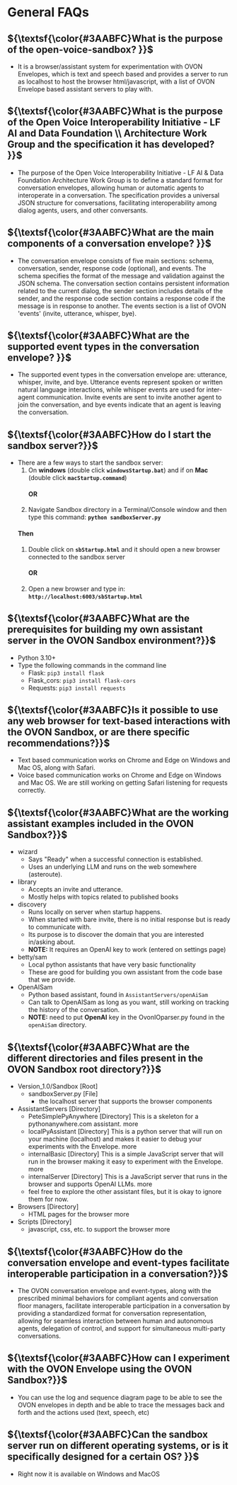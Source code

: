 # General FAQs

## ${\textsf{\color{#3AABFC}What is the purpose of the open-voice-sandbox? }}$
* It is a browser/assistant system for experimentation with OVON Envelopes, which is text and speech based and provides a server to run as localhost to host the browser html/javascript, with a list of OVON Envelope based assistant servers to play with.

## ${\textsf{\color{#3AABFC}What is the purpose of the Open Voice Interoperability Initiative - LF AI and Data Foundation \\ Architecture Work Group and the specification it has developed? }}$
* The purpose of the Open Voice Interoperability Initiative - LF AI & Data Foundation Architecture Work Group is to define a standard format for conversation envelopes, allowing human or automatic agents to interoperate in a conversation. The specification provides a universal JSON structure for conversations, facilitating interoperability among dialog agents, users, and other conversants.

## ${\textsf{\color{#3AABFC}What are the main components of a conversation envelope? }}$
* The conversation envelope consists of five main sections: schema, conversation, sender, response code (optional), and events. The schema specifies the format of the message and validation against the JSON schema. The conversation section contains persistent information related to the current dialog, the sender section includes details of the sender, and the response code section contains a response code if the message is in response to another. The events section is a list of OVON 'events' (invite, utterance, whisper, bye).

## ${\textsf{\color{#3AABFC}What are the supported event types in the conversation envelope? }}$
* The supported event types in the conversation envelope are: utterance, whisper, invite, and bye. Utterance events represent spoken or written natural language interactions, while whisper events are used for inter-agent communication. Invite events are sent to invite another agent to join the conversation, and bye events indicate that an agent is leaving the conversation.

## ${\textsf{\color{#3AABFC}How do I start the sandbox server?}}$
* There are a few ways to start the sandbox server:
    1. On **windows** (double click **`windowsStartup.bat`**) and if on **Mac** (double click **`macStartup.command`**)
        #### OR
    2. Navigate Sandbox directory in a Terminal/Console window and then type this command: **`python sandboxServer.py`**
    #### Then
    1. Double click on **`sbStartup.html`** and it should open a new browser connected to the sandbox server
        #### OR
    2. Open a new browser and type in: **`http://localhost:6003/sbStartup.html`**

## ${\textsf{\color{#3AABFC}What are the prerequisites for building my own assistant server in the OVON Sandbox environment?}}$
* Python 3.10+
* Type the following commands in the command line
    * Flask: `pip3 install flask`
    * Flask_cors: `pip3 install flask-cors`
    * Requests: `pip3 install requests`

## ${\textsf{\color{#3AABFC}Is it possible to use any web browser for text-based interactions with the OVON Sandbox, or are there specific recommendations?}}$
* Text based communication works on Chrome and Edge on Windows and Mac OS, along with Safari.
* Voice based communication works on Chrome and Edge on Windows and Mac OS. We are still working on getting Safari listening for requests correctly.


## ${\textsf{\color{#3AABFC}What are the working assistant examples included in the OVON Sandbox?}}$
* wizard 
    * Says "Ready" when a successful connection is established.
    * Uses an underlying LLM and runs on the web somewhere (asteroute).
* library
    * Accepts an invite and utterance.
    * Mostly helps with topics related to published books
* discovery
    * Runs locally on server when startup happens.
    * When started with bare invite, there is no initial response but is ready to communicate with.
    * Its purpose is to discover the domain that you are interested in/asking about.
    * **NOTE:** It requires an OpenAI key to work (entered on settings page)
* betty/sam 
    * Local python assistants that have very basic functionality
    * These are good for building you own assistant from the code base that we provide. 
* OpenAISam
    * Python based assistant, found in `AssistantServers/openAiSam`
    * Can talk to OpenAISam as long as you want, still working on tracking the history of the conversation.
    * **NOTE:** need to put **OpenAI** key in the OvonIOparser.py found in the `openAiSam` directory.

## ${\textsf{\color{#3AABFC}What are the different directories and files present in the OVON Sandbox root directory?}}$
* Version_1.0/Sandbox [Root]
    * sandboxServer.py [File]
        * the localhost server that supports the browser components
* AssistantServers [Directory]
    * PeteSimplePyAnywhere [Directory] This is a skeleton for a pythonanywhere.com assistant. more
    * localPyAssistant [Directory] This is a python server that will run on your machine (localhost) and makes it easier to debug your experiments with the Envelope. more
    * internalBasic [Directory] This is a simple JavaScript server that will run in the browser making it easy to experiment with the Envelope. more
    * internalServer [Directory] This is a JavaScript server that runs in the browser and supports OpenAI LLMs. more
    * feel free to explore the other assistant files, but it is okay to ignore them for now.
* Browsers [Directory]
    * HTML pages for the browser more
* Scripts [Directory]
    * javascript, css, etc. to support the browser more

## ${\textsf{\color{#3AABFC}How do the conversation envelope and event-types facilitate interoperable participation in a conversation?}}$
* The OVON conversation envelope and event-types, along with the prescribed minimal behaviors for compliant agents and conversation floor managers, facilitate interoperable participation in a conversation by providing a standardized format for conversation representation, allowing for seamless interaction between human and autonomous agents, delegation of control, and support for simultaneous multi-party conversations.

## ${\textsf{\color{#3AABFC}How can I experiment with the OVON Envelope using the OVON Sandbox?}}$
* You can use the log and sequence diagram page to be able to see the OVON envelopes in depth and be able to trace the messages back and forth and the actions used (text, speech, etc)

## ${\textsf{\color{#3AABFC}Can the sandbox server run on different operating systems, or is it specifically designed for a certain OS? }}$
* Right now it is available on Windows and MacOS 
